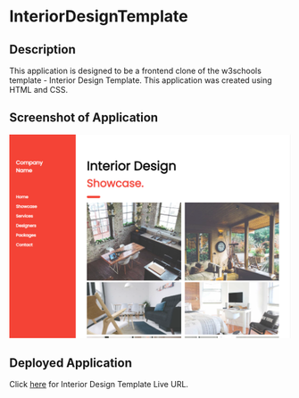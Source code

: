 # InteriorDesignTemplate

## Description
This application is designed to be a frontend clone of the w3schools template - Interior Design Template. This application was created using HTML and CSS.

## Screenshot of Application
![Screenshot](homepage-interior.png)

## Deployed Application
Click [here](https://angelomarlopez.github.io/InteriorDesignTemplate/) for Interior Design Template Live URL.
